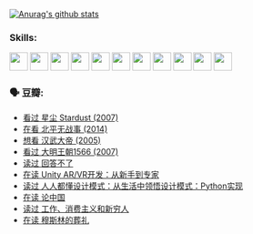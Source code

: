 
[![Anurag's github stats](https://github-readme-stats.vercel.app/api?username=w940853815)](https://github.com/anuraghazra/github-readme-stats)

### Skills:

<code><img height="32" src="https://cdn.jsdelivr.net/npm/simple-icons@v5/icons/python.svg"></code>
<code><img height="32" src="https://cdn.jsdelivr.net/npm/simple-icons@v5/icons/javascript.svg"></code>
<code><img height="32" src="https://cdn.jsdelivr.net/npm/simple-icons@v5/icons/django.svg"></code>
<code><img height="32" src="https://cdn.jsdelivr.net/npm/simple-icons@v5/icons/flask.svg"></code>
<code><img height="32" src="https://cdn.jsdelivr.net/npm/simple-icons@v5/icons/vuetify.svg"></code>
<code><img height="32" src="https://cdn.jsdelivr.net/npm/simple-icons@v5/icons/git.svg"></code>
<code><img height="32" src="https://cdn.jsdelivr.net/npm/simple-icons@v5/icons/docker.svg"></code>
<code><img height="32" src="https://cdn.jsdelivr.net/npm/simple-icons@v5/icons/postgresql.svg"></code>
<code><img height="32" src="https://cdn.jsdelivr.net/npm/simple-icons@v5/icons/elasticsearch.svg"></code>
<code><img height="32" src="https://cdn.jsdelivr.net/npm/simple-icons@v5/icons/macos.svg"></code>
<code><img height="32" src="https://cdn.jsdelivr.net/npm/simple-icons@v5/icons/linux.svg"></code>

### 🗣 豆瓣:

<!-- DOUBAN-ACTIVITIES:START -->
- [看过 星尘 Stardust‎ (2007)](https://www.douban.com/people/136069238/status/3822692117/?_i=49405929)
- [在看 北平无战事‎ (2014)](https://www.douban.com/people/136069238/status/3821449886/?_i=49405929)
- [想看 汉武大帝‎ (2005)](https://www.douban.com/people/136069238/status/3821405621/?_i=49405929)
- [看过 大明王朝1566‎ (2007)](https://www.douban.com/people/136069238/status/3821396719/?_i=49405929)
- [读过 回答不了](https://www.douban.com/people/136069238/status/3812155932/?_i=49405929)
- [在读 Unity AR/VR开发：从新手到专家](https://www.douban.com/people/136069238/status/3810864648/?_i=49405929)
- [读过 人人都懂设计模式：从生活中领悟设计模式：Python实现](https://www.douban.com/people/136069238/status/3806334005/?_i=49405929)
- [在读 论中国](https://www.douban.com/people/136069238/status/3805671678/?_i=49405929)
- [读过 工作、消费主义和新穷人](https://www.douban.com/people/136069238/status/3803834644/?_i=49405929)
- [在读 穆斯林的葬礼](https://www.douban.com/people/136069238/status/3802824932/?_i=49405929)
<!-- DOUBAN-ACTIVITIES:END -->
<!--
**w940853815/w940853815** is a ✨ _special_ ✨ repository because its `README.md` (this file) appears on your GitHub profile.

Here are some ideas to get you started:

- 🔭 I’m currently working on ...
- 🌱 I’m currently learning ...
- 👯 I’m looking to collaborate on ...
- 🤔 I’m looking for help with ...
- 💬 Ask me about ...
- 📫 How to reach me: ...
- 😄 Pronouns: ...
- ⚡ Fun fact: ...
-->
